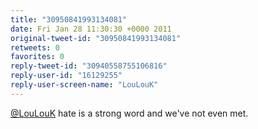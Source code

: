 ```yaml
---
title: "30950841993134081"
date: Fri Jan 28 11:30:30 +0000 2011
original-tweet-id: "30950841993134081"
retweets: 0
favorites: 0
reply-tweet-id: "30940558755106816"
reply-user-id: "16129255"
reply-user-screen-name: "LouLouK"
---
```

<a href="https://twitter.com/LouLouK">@LouLouK</a> hate is a strong word and we've not even met.
